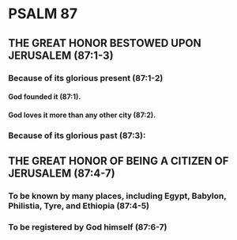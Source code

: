 ---
---
# PSALM 87 
## THE GREAT HONOR BESTOWED UPON JERUSALEM (87:1-3) 
###  Because of its glorious present (87:1-2) 
####  God founded it (87:1). 
####  God loves it more than any other city (87:2). 
###  Because of its glorious past (87:3): 
## THE GREAT HONOR OF BEING A CITIZEN OF JERUSALEM (87:4-7) 
###  To be known by many places, including Egypt, Babylon, Philistia, Tyre, and Ethiopia (87:4-5) 
###  To be registered by God himself (87:6-7) 
